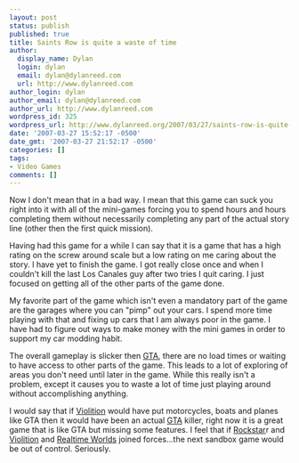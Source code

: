 ```yaml
---
layout: post
status: publish
published: true
title: Saints Row is quite a waste of time
author:
  display_name: Dylan
  login: dylan
  email: dylan@dylanreed.com
  url: http://www.dylanreed.com
author_login: dylan
author_email: dylan@dylanreed.com
author_url: http://www.dylanreed.com
wordpress_id: 325
wordpress_url: http://www.dylanreed.org/2007/03/27/saints-row-is-quite-a-waste-of-time/
date: '2007-03-27 15:52:17 -0500'
date_gmt: '2007-03-27 21:52:17 -0500'
categories: []
tags:
- Video Games
comments: []
---
```

<p>Now I don't mean that in a bad way. I mean that this game can suck you right into it with all of the mini-games forcing you to spend hours and hours completing them without necessarily completing any part of the actual story line (other then the first quick mission). </p>
<p>Having had this game for a while I can say that it is a game that has a high rating on the screw around scale but a low rating on me caring about the story. I have yet to finish the game. I got really close once and when I couldn't kill the last Los Canales guy after two tries I quit caring. I just focused on getting all of the other parts of the game done.</p>
<p>My favorite part of the game which isn't even a mandatory part of the game are the garages where you can "pimp" out your cars. I spend more time playing with that and fixing up cars that I am always poor in the game. I have had to figure out ways to make money with the mini games in order to support my car modding habit. </p>
<p>The overall gameplay is slicker then <a href="http://www.amazon.com/Take-2-Grand-Theft-Auto/dp/B000FRU1UM/ref=pd_bbs_1/002-3393638-4322433?ie=UTF8&amp;s=videogames&amp;qid=1175032269&amp;sr=1-1">GTA</a>, there are no load times or waiting to have access to other parts of the game. This leads to a lot of exploring of areas you don't&nbsp;need until later in the game. While this really isn't a problem, except it causes you to waste a lot of time just playing around without accomplishing anything.</p>
<p>I would say that if <a href="http://www.amazon.com/THQ-752919550021-Saints-Row/dp/B000BLM5PG/ref=pd_bbs_sr_1/002-3393638-4322433?ie=UTF8&amp;s=videogames&amp;qid=1175032231&amp;sr=8-1">Violition</a> would have put motorcycles, boats and planes like GTA then it would have been an actual <a href="http://www.amazon.com/Take-2-Grand-Theft-Auto/dp/B000FRU1UM/ref=pd_bbs_1/002-3393638-4322433?ie=UTF8&amp;s=videogames&amp;qid=1175032269&amp;sr=1-1">GTA</a> killer, right now it is a great game that is like GTA but missing some features. I feel that if <a href="http://www.amazon.com/Take-2-Grand-Theft-Auto/dp/B000FRU1UM/ref=pd_bbs_1/002-3393638-4322433?ie=UTF8&amp;s=videogames&amp;qid=1175032269&amp;sr=1-1">Rockstar</a>r and <a href="http://www.amazon.com/THQ-752919550021-Saints-Row/dp/B000BLM5PG/ref=pd_bbs_sr_1/002-3393638-4322433?ie=UTF8&amp;s=videogames&amp;qid=1175032231&amp;sr=8-1">Violition</a> and <a href="http://www.amazon.com/Microsoft-Crackdown/dp/B000HCQK0A/ref=pd_bbs_sr_1/002-3393638-4322433?ie=UTF8&amp;s=videogames&amp;qid=1175032312&amp;sr=1-1">Realtime Worlds</a> joined forces...the next sandbox game would be out of control. Seriously.</p></p>
